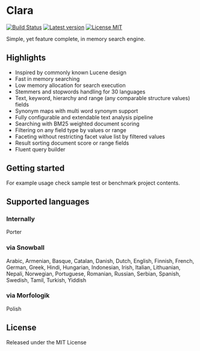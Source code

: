 ﻿# Clara

[![Build Status](https://dev.azure.com/molesinski/Clara/_apis/build/status/Clara?branchName=master)](https://dev.azure.com/molesinski/Clara/_build/latest?definitionId=1&branchName=master)
[![Latest version](https://img.shields.io/nuget/v/Clara.svg)](https://www.nuget.org/packages/Clara)
[![License MIT](https://img.shields.io/github/license/molesinski/Clara.svg)](https://github.com/molesinski/Clara/blob/master/LICENSE)

Simple, yet feature complete, in memory search engine.

## Highlights

- Inspired by commonly known Lucene design
- Fast in memory searching
- Low memory allocation for search execution
- Stemmers and stopwords handling for 30 languages
- Text, keyword, hierarchy and range (any comparable structure values) fields
- Synonym maps with multi word synonym support
- Fully configurable and extendable text analysis pipeline
- Searching with BM25 weighted document scoring
- Filtering on any field type by values or range
- Faceting without restricting facet value list by filtered values
- Result sorting document score or range fields
- Fluent query builder

## Getting started

For example usage check sample test or benchmark project contents.

## Supported languages

### Internally

Porter

### via Snowball

Arabic, Armenian, Basque, Catalan, Danish, Dutch, English, Finnish, French, German, Greek, Hindi, Hungarian, Indonesian, Irish, Italian, Lithuanian, Nepali, Norwegian, Portuguese, Romanian, Russian, Serbian, Spanish, Swedish, Tamil, Turkish, Yiddish

### via Morfologik

Polish

## License

Released under the MIT License
